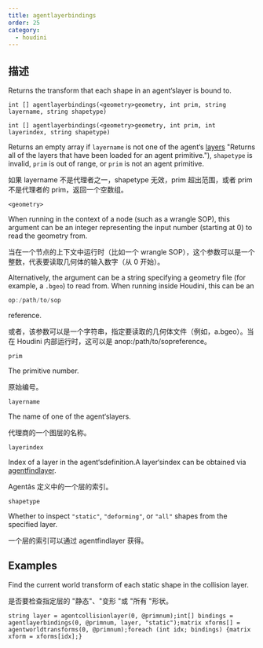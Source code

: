 ```yaml
---
title: agentlayerbindings
order: 25
category:
  - houdini
---
```

    
## 描述

Returns the transform that each shape in an agent‘slayer is bound to.

`int [] agentlayerbindings(<geometry>geometry, int prim, string layername, string shapetype)`

`int [] agentlayerbindings(<geometry>geometry, int prim, int layerindex, string shapetype)`

Returns an empty array if `layername` is not one of the agent‘s
[layers](agentlayers.html) "Returns all of the layers that have been loaded for
an agent primitive."), `shapetype` is invalid, `prim` is out of range, or
`prim` is not an agent primitive.

如果 layername 不是代理者之一，shapetype 无效，prim 超出范围，或者 prim 不是代理者的 prim，返回一个空数组。

`<geometry>`

When running in the context of a node (such as a wrangle SOP), this argument
can be an integer representing the input number (starting at 0) to read the
geometry from.

当在一个节点的上下文中运行时（比如一个 wrangle SOP），这个参数可以是一个整数，代表要读取几何体的输入数字（从 0 开始）。

Alternatively, the argument can be a string specifying a geometry file (for
example, a `.bgeo`) to read from. When running inside Houdini, this can be an

```c
op:/path/to/sop
```

reference.

或者，该参数可以是一个字符串，指定要读取的几何体文件（例如，a.bgeo）。当在 Houdini 内部运行时，这可以是 anop:/path/to/sopreference。

`prim`

The primitive number.

原始编号。

`layername`

The name of one of the agent‘slayers.

代理商的一个图层的名称。

`layerindex`

Index of a layer in the agent‘sdefinition.A layer‘sindex can be obtained
via [agentfindlayer](agentfindlayer.html "Finds the index of a layer in an
agent‘sdefinition.").

Agentâs 定义中的一个层的索引。

`shapetype`

Whether to inspect `"static"`, `"deforming"`, or `"all"` shapes from the
specified layer.

一个层的索引可以通过 agentfindlayer 获得。

## Examples

Find the current world transform of each static shape in the collision layer.

是否要检查指定层的 "静态"、"变形 "或 "所有 "形状。

    string layer = agentcollisionlayer(0, @primnum);int[] bindings = agentlayerbindings(0, @primnum, layer, "static");matrix xforms[] = agentworldtransforms(0, @primnum);foreach (int idx; bindings) {matrix xform = xforms[idx];}
